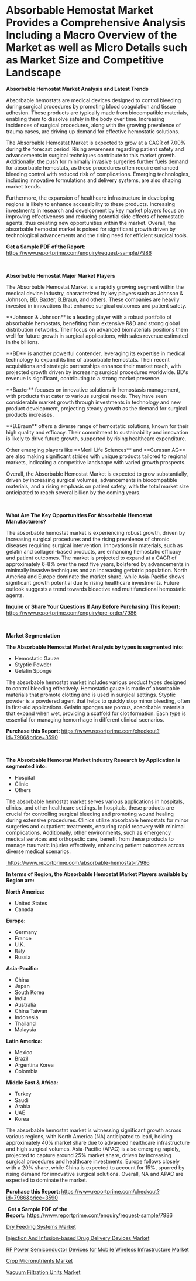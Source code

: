 <p><h1>Absorbable Hemostat Market Provides a Comprehensive Analysis Including a Macro Overview of the Market as well as Micro Details such as Market Size and Competitive Landscape</h1></p><p><strong>Absorbable Hemostat Market Analysis and Latest Trends</strong></p>
<p><p>Absorbable hemostats are medical devices designed to control bleeding during surgical procedures by promoting blood coagulation and tissue adhesion. These products are typically made from biocompatible materials, enabling them to dissolve safely in the body over time. Increasing incidences of surgical procedures, along with the growing prevalence of trauma cases, are driving up demand for effective hemostatic solutions.</p><p>The Absorbable Hemostat Market is expected to grow at a CAGR of 7.00% during the forecast period. Rising awareness regarding patient safety and advancements in surgical techniques contribute to this market growth. Additionally, the push for minimally invasive surgeries further fuels demand for absorbable hemostats, as these procedures often require enhanced bleeding control with reduced risk of complications. Emerging technologies, including innovative formulations and delivery systems, are also shaping market trends. </p><p>Furthermore, the expansion of healthcare infrastructure in developing regions is likely to enhance accessibility to these products. Increasing investments in research and development by key market players focus on improving effectiveness and reducing potential side effects of hemostatic agents, thus creating new opportunities within the market. Overall, the absorbable hemostat market is poised for significant growth driven by technological advancements and the rising need for efficient surgical tools.</p></p>
<p><strong>Get a Sample PDF of the Report:&nbsp;</strong> <a href="https://www.reportprime.com/enquiry/request-sample/7986">https://www.reportprime.com/enquiry/request-sample/7986</a></p>
<p>&nbsp;</p>
<p><strong>Absorbable Hemostat Major Market Players</strong></p>
<p><p>The Absorbable Hemostat Market is a rapidly growing segment within the medical device industry, characterized by key players such as Johnson & Johnson, BD, Baxter, B.Braun, and others. These companies are heavily invested in innovations that enhance surgical outcomes and patient safety.</p><p>**Johnson & Johnson** is a leading player with a robust portfolio of absorbable hemostats, benefiting from extensive R&D and strong global distribution networks. Their focus on advanced biomaterials positions them well for future growth in surgical applications, with sales revenue estimated in the billions.</p><p>**BD** is another powerful contender, leveraging its expertise in medical technology to expand its line of absorbable hemostats. Their recent acquisitions and strategic partnerships enhance their market reach, with projected growth driven by increasing surgical procedures worldwide. BD's revenue is significant, contributing to a strong market presence.</p><p>**Baxter** focuses on innovative solutions in hemostasis management, with products that cater to various surgical needs. They have seen considerable market growth through investments in technology and new product development, projecting steady growth as the demand for surgical products increases.</p><p>**B.Braun** offers a diverse range of hemostatic solutions, known for their high quality and efficacy. Their commitment to sustainability and innovation is likely to drive future growth, supported by rising healthcare expenditure.</p><p>Other emerging players like **Meril Life Sciences** and **Curasan AG** are also making significant strides with unique products tailored to regional markets, indicating a competitive landscape with varied growth prospects.</p><p>Overall, the Absorbable Hemostat Market is expected to grow substantially, driven by increasing surgical volumes, advancements in biocompatible materials, and a rising emphasis on patient safety, with the total market size anticipated to reach several billion by the coming years.</p></p>
<p>&nbsp;</p>
<p><strong>What Are The Key Opportunities For Absorbable Hemostat Manufacturers?</strong></p>
<p><p>The absorbable hemostat market is experiencing robust growth, driven by increasing surgical procedures and the rising prevalence of chronic diseases requiring surgical intervention. Innovations in materials, such as gelatin and collagen-based products, are enhancing hemostatic efficacy and patient outcomes. The market is projected to expand at a CAGR of approximately 6-8% over the next five years, bolstered by advancements in minimally invasive techniques and an increasing geriatric population. North America and Europe dominate the market share, while Asia-Pacific shows significant growth potential due to rising healthcare investments. Future outlook suggests a trend towards bioactive and multifunctional hemostatic agents.</p></p>
<p><strong>Inquire or Share Your Questions If Any Before Purchasing This Report:</strong> <a href="https://www.reportprime.com/enquiry/pre-order/7986">https://www.reportprime.com/enquiry/pre-order/7986</a></p>
<p>&nbsp;</p>
<p><strong>Market Segmentation</strong></p>
<p><strong>The Absorbable Hemostat Market Analysis by types is segmented into:</strong></p>
<p><ul><li>Hemostatic Gauze</li><li>Styptic Powder</li><li>Gelatin Sponge</li></ul></p>
<p><p>The absorbable hemostat market includes various product types designed to control bleeding effectively. Hemostatic gauze is made of absorbable materials that promote clotting and is used in surgical settings. Styptic powder is a powdered agent that helps to quickly stop minor bleeding, often in first-aid applications. Gelatin sponges are porous, absorbable materials that expand when wet, providing a scaffold for clot formation. Each type is essential for managing hemorrhage in different clinical scenarios.</p></p>
<p><strong>Purchase this Report:&nbsp;</strong><a href="https://www.reportprime.com/checkout?id=7986&price=3590">https://www.reportprime.com/checkout?id=7986&price=3590</a></p>
<p>&nbsp;</p>
<p><strong>The Absorbable Hemostat Market Industry Research by Application is segmented into:</strong></p>
<p><ul><li>Hospital</li><li>Clinic</li><li>Others</li></ul></p>
<p><p>The absorbable hemostat market serves various applications in hospitals, clinics, and other healthcare settings. In hospitals, these products are crucial for controlling surgical bleeding and promoting wound healing during extensive procedures. Clinics utilize absorbable hemostats for minor surgeries and outpatient treatments, ensuring rapid recovery with minimal complications. Additionally, other environments, such as emergency medical services and orthopedic care, benefit from these products to manage traumatic injuries effectively, enhancing patient outcomes across diverse medical scenarios.</p></p>
<p><a href="https://www.reportprime.com/absorbable-hemostat-r7986">&nbsp;https://www.reportprime.com/absorbable-hemostat-r7986</a></p>
<p><strong>In terms of Region, the Absorbable Hemostat Market Players available by Region are:</strong></p>
<p>
    <p> <strong> North America: </strong>
        <ul>
            <li>United States</li>
            <li>Canada</li>
        </ul>
        </p> 
    <p> <strong> Europe: </strong>
        <ul>
            <li>Germany</li>
            <li>France</li>
            <li>U.K.</li>
            <li>Italy</li>
            <li>Russia</li>
        </ul>
        </p> 
    <p> <strong> Asia-Pacific: </strong>
        <ul>
            <li>China</li>
            <li>Japan</li>
            <li>South Korea</li>
            <li>India</li>
            <li>Australia</li>
            <li>China Taiwan</li>
            <li>Indonesia</li>
            <li>Thailand</li>
            <li>Malaysia</li>
        </ul>
        </p> 
    <p> <strong> Latin America: </strong>
        <ul>
            <li>Mexico</li>
            <li>Brazil</li>
            <li>Argentina Korea</li>
            <li>Colombia</li>
        </ul>
        </p> 
    <p> <strong> Middle East & Africa: </strong>
        <ul>
            <li>Turkey</li>
            <li>Saudi</li>
            <li>Arabia</li>
            <li>UAE</li>
            <li>Korea</li>
        </ul>
    </p>
    </p>
<p><p>The absorbable hemostat market is witnessing significant growth across various regions, with North America (NA) anticipated to lead, holding approximately 40% market share due to advanced healthcare infrastructure and high surgical volumes. Asia-Pacific (APAC) is also emerging rapidly, projected to capture around 25% market share, driven by increasing surgical procedures and healthcare investments. Europe follows closely with a 20% share, while China is expected to account for 15%, spurred by rising demand for innovative surgical solutions. Overall, NA and APAC are expected to dominate the market.</p></p>
<p><strong>Purchase this Report: </strong><a href="https://www.reportprime.com/checkout?id=7986&price=3590">https://www.reportprime.com/checkout?id=7986&price=3590</a></p>
<p>&nbsp;<strong>Get a Sample PDF of the Report:&nbsp;&nbsp;</strong><a href="https://www.reportprime.com/enquiry/request-sample/7986">https://www.reportprime.com/enquiry/request-sample/7986</a></p>
<p><strong></strong></p>
<p><p><a href="https://issuu.com/reportprime-2/docs/dry-feeding-systems-market-size-203_5da6e0611c812c">Dry Feeding Systems Market</a></p><p><a href="https://medium.com/@dorothybrooks53/navigating-the-injection-and-infusion-based-drug-delivery-devices-market-expert-analysis-and-8cbb8524e670">Injection And Infusion-based Drug Delivery Devices Market</a></p><p><a href="https://medium.com/@bosdendes/rf-power-semiconductor-devices-for-mobile-wireless-infrastructure-market-trends-a-detailed-study-d8420690a244">RF Power Semiconductor Devices for Mobile Wireless Infrastructure Market</a></p><p><a href="https://www.linkedin.com/pulse/global-crop-micronutrients-market-focus-product-type-u4jse?trackingId=6sjvUzNqT%2FmQu5h86oBu2Q%3D%3D">Crop Micronutrients Market</a></p><p><a href="https://issuu.com/reportprime-2/docs/vacuum-filtration-units-market-size_382cf8a5c33552">Vacuum Filtration Units Market</a></p></p>